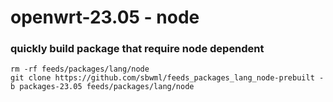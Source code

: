 # openwrt-23.05 - node

### quickly build package that require node dependent

```shell
rm -rf feeds/packages/lang/node
git clone https://github.com/sbwml/feeds_packages_lang_node-prebuilt -b packages-23.05 feeds/packages/lang/node
```
